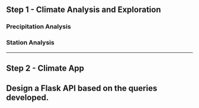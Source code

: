 ## Step 1 - Climate Analysis and Exploration

### Precipitation Analysis
### Station Analysis
- - -
## Step 2 - Climate App
## Design a Flask API based on the queries developed.
